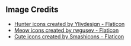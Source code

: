 ## Image Credits

- <a href="https://www.flaticon.com/free-icons/hunter" title="hunter icons">Hunter icons created by Ylivdesign - Flaticon</a>
- <a href="https://www.flaticon.com/free-icons/meow" title="meow icons">Meow icons created by rwgusev - Flaticon</a>
- <a href="https://www.flaticon.com/free-icons/cute" title="cute icons">Cute icons created by Smashicons - Flaticon</a>